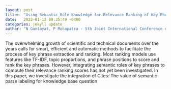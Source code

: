 ```yaml
---
layout: post
title:  "Using Semantic Role Knowledge for Relevance Ranking of Key Phrases in Documents: An Unsupervised Approach"
date:   2022-01-13 09:35:49 -0400
categories: jekyll update
author: "N Gantayat, P Mohapatra - 5th Joint International Conference on Data Science & , 2022"
---
```

The overwhelming growth of scientific and technical documents over the years calls for smart, efficient and automatic methods to facilitate the process of key phrase extraction and ranking. Most ranking models use features like TF-IDF, topic proportions, and phrase positions to score and rank the key phrases. However, integrating semantic roles of key phrases to compute their relevance ranking scores has not yet been investigated. In this paper, we investigate the integration of Cites: The value of semantic parse labeling for knowledge base question